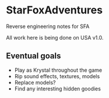 # StarFoxAdventures
Reverse engineering notes for SFA

All work here is being done on USA v1.0.

## Eventual goals

* Play as Krystal throughout the game
* Rip sound effects, textures, models
* Replace models?
* Find any interesting hidden goodies
